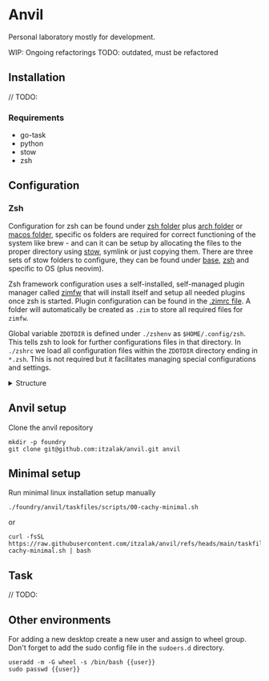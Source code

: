 # Anvil

Personal laboratory mostly for development.

WIP: Ongoing refactorings
TODO: outdated, must be refactored

## Installation

// TODO:

### Requirements

- go-task
- python
- stow
- zsh

## Configuration

### Zsh

<!--WIP: needs to be refactored-->

Configuration for zsh can be found under [zsh folder](./zsh/) plus [arch folder](./arch) or [macos folder](./macos), specific os folders are required for correct functioning of the system like brew - and can it can be setup by allocating the files to the proper directory using [stow](https://www.gnu.org/software/stow/), symlink or just copying them.
There are three sets of stow folders to configure, they can be found under [base](terminal/), [zsh](./zsh/) and specific to OS (plus neovim).

Zsh framework configuration uses a self-installed, self-managed plugin manager called [zimfw](https://github.com/zimfw/zimfw) that will install itself and setup all needed plugins once zsh is started.
Plugin configuration can be found in the [.zimrc file](terminal/.config/zsh/.zimrc).
A folder will automatically be created as `.zim` to store all required files for `zimfw`.

Global variable `ZDOTDIR` is defined under `./zshenv` as `$HOME/.config/zsh`. This tells zsh to look for further configurations files in that directory.
In `./zshrc` we load all configuration files within the `ZDOTDIR` directory ending in `*.zsh`. This is not required but it facilitates managing special configurations and settings.

<details>
<summary>Structure</summary>
<br>

```shell
.
├── .config
│   └── zsh
│       ├── ...
│       ├── 04-history.zsh
│       ├── 05-git.zsh
│       ├── 10-environment.zsh
│       ├── ...
│       ├── 99-end.zsh
│       ├── .zimrc
│       └── .zshrc
└── .zshenv
```

</details>

## Anvil setup

Clone the anvil repository

```shell
mkdir -p foundry
git clone git@github.com:itzalak/anvil.git anvil
```

## Minimal setup

Run minimal linux installation setup manually

```shell
./foundry/anvil/taskfiles/scripts/00-cachy-minimal.sh
```

or

```shell
curl -fsSL https://raw.githubusercontent.com/itzalak/anvil/refs/heads/main/taskfiles/scripts/00-cachy-minimal.sh | bash
```

## Task

// TODO:

## Other environments

For adding a new desktop create a new user and assign to wheel group. Don't forget to add the sudo config file
in the `sudoers.d` directory.

```shell
useradd -m -G wheel -s /bin/bash {{user}}
sudo passwd {{user}}
```
